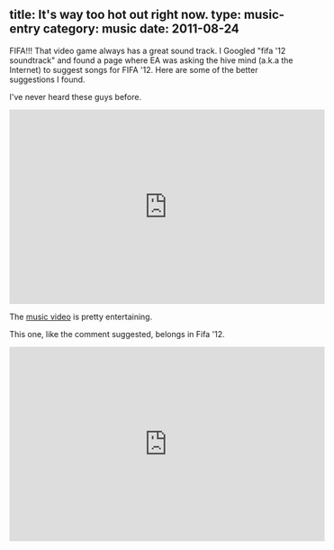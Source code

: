 title: It's way too hot out right now.
type: music-entry
category: music
date: 2011-08-24
---

FIFA!!! That video game always has a great sound track. I Googled "fifa '12 soundtrack" and found a page where EA was asking the hive mind (a.k.a the Internet) to suggest songs for FIFA '12. Here are some of the better suggestions I found.

I've never heard these guys before.

<iframe width="560" height="345" src="http://www.youtube.com/embed/QY4CvDeje8I?rel=0" frameborder="0" allowfullscreen></iframe>

The [music video][jam] is pretty entertaining.

This one, like the comment suggested, belongs in Fifa '12.

<iframe width="560" height="345" src="http://www.youtube.com/embed/LysZJBo2HI4" frameborder="0" allowfullscreen></iframe>

[jam]:http://www.youtube.com/watch?v=tROIbAtLjiM

